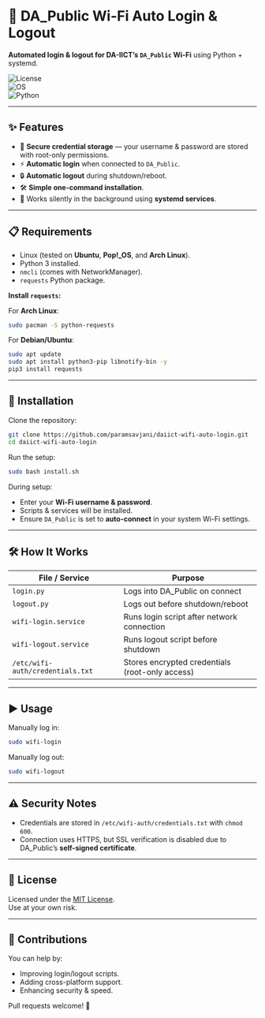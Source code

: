 # 📡 DA_Public Wi-Fi Auto Login & Logout  

**Automated login & logout for DA-IICT’s `DA_Public` Wi-Fi** using Python + systemd.  

![License](https://img.shields.io/badge/License-MIT-blue.svg)  
![OS](https://img.shields.io/badge/OS-Linux-green.svg)  
![Python](https://img.shields.io/badge/Python-3.x-yellow.svg)  

---

## ✨ Features

- 🔑 **Secure credential storage** — your username & password are stored with root-only permissions.  
- ⚡ **Automatic login** when connected to `DA_Public`.  
- 🔒 **Automatic logout** during shutdown/reboot.  
- 🛠 **Simple one-command installation**.  
- 📶 Works silently in the background using **systemd services**.  

---

## 📋 Requirements

- Linux (tested on **Ubuntu**, **Pop!_OS**, and **Arch Linux**).  
- Python 3 installed.  
- `nmcli` (comes with NetworkManager).  
- `requests` Python package.

**Install `requests`:**  

For **Arch Linux**:  

```bash
sudo pacman -S python-requests
```

For **Debian/Ubuntu**:  

```bash
sudo apt update
sudo apt install python3-pip libnotify-bin -y
pip3 install requests
```

---

## 🚀 Installation

Clone the repository:

```bash
git clone https://github.com/paramsavjani/daiict-wifi-auto-login.git
cd daiict-wifi-auto-login
```

Run the setup:

```bash
sudo bash install.sh
```

During setup:  

- Enter your **Wi-Fi username & password**.  
- Scripts & services will be installed.  
- Ensure `DA_Public` is set to **auto-connect** in your system Wi-Fi settings.

---

## 🛠 How It Works

| File / Service            | Purpose |
|---------------------------|---------|
| `login.py`               | Logs into DA_Public on connect |
| `logout.py`              | Logs out before shutdown/reboot |
| `wifi-login.service`     | Runs login script after network connection |
| `wifi-logout.service`    | Runs logout script before shutdown |
| `/etc/wifi-auth/credentials.txt` | Stores encrypted credentials (root-only access) |

---

## ▶️ Usage

Manually log in:

```bash
sudo wifi-login
```

Manually log out:

```bash
sudo wifi-logout
```

---

## ⚠️ Security Notes

- Credentials are stored in `/etc/wifi-auth/credentials.txt` with `chmod 600`.  
- Connection uses HTTPS, but SSL verification is disabled due to DA_Public’s **self-signed certificate**.  

---

## 📜 License

Licensed under the [MIT License](LICENSE).  
Use at your own risk.

---

## 🙌 Contributions

You can help by:  

- Improving login/logout scripts.  
- Adding cross-platform support.  
- Enhancing security & speed.

Pull requests welcome! 🚀